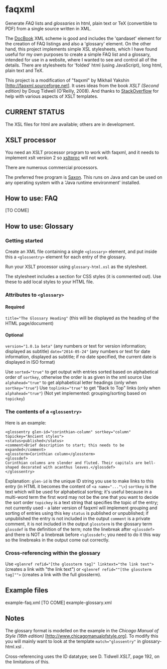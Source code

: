 faqxml
======

Generate _FAQ_ lists and _glossaries_ in html, plain text or TeX (convertible to PDF) from a single source written in XML.

The [DocBook](http://docbook.sourceforge.net/) XML scheme is good and includes the 'qandaset' element for the creation of FAQ listings and also a 'glossary' element. On the other hand, this project implements simple XSL stylesheets, which I have found useful for my own purposes to create a simple FAQ list and a glossary, intended for use in a website, where I wanted to see and control all of the details. There are stylesheets for 'folded' html (using JavaScript), long html, plain text and TeX. 

This project is a modification of "faqxml" by Mikhail Yakshin [http://faqxml.sourceforge.net]. It uses ideas from the book *XSLT (Second edition)* by Doug Tidwell (O'Reilly, 2008). And thanks to [StackOverflow](http://www.stackoverflow.com) for help with various aspects of XSLT templates.

CURRENT STATUS
--------------

The XSL files for html are available; others are in development.


XSLT processor
--------------

You need an XSLT processor program to work with faqxml, and it needs to implement xslt version 2 so [xsltproc](http://xmlsoft.org/XSLT/xsltproc.html) will not work. 

There are numerous commercial processors. 

The preferred free program is [Saxon](http://saxon.sourceforge.net/). This runs on Java and can be used on any operating system with a 'Java runtime environment' installed.


How to use: FAQ
---------------

[TO COME]


How to use: Glossary
--------------------

### Getting started

Create an XML file containing a single `<glossary>` element, and put inside this a `<glossentry>` element for each entry of
the glossary.

Run your XSLT processor using `glossary-html.xsl` as the stylesheet.

The stylesheet includes a section for CSS styles (it is commented out). Use these to add local styles to your HTML file. 

### Attributes to `<glossary>`

#### Required
`title="The Glossary Heading"` (this will be displayed as the heading of the HTML page/document)

#### Optional
`version="1.0.1a beta"` (any numbers or text for version information; displayed as subtitle)
`date="2014-05-24"` (any numbers or text for date information, displayed as subtitle; if no date specified, the current date is displayed in ISO format)

Use `sorted="true"` to get output with entries sorted based on alphabetical order of `sortkey`, otherwise the order is as given in the xml source
Use `alphahead="true"` to get alphabetical letter headings (only when `sortkey="true"`) 
Use `toplinks="true"` to get "Back to Top" links (only when `alphahead="true"`)
(Not yet implemented: grouping/sorting based on `topickey`)

### The contents of a `<glossentry>`
Here is an example:

    <glossentry glen-id="corinthian-column" sortkey="column" topickey="Ancient styles"> 
    <status>published</status> 
    <comment>Brief description to start; this needs to be expanded</comment>
    <glossterm>Corinthian column</glossterm> 
    <glossdef> 
    Corinthian columns are slender and fluted. Their capitals are bell-shaped decorated with acanthus leaves.</glossdef> 
    </glossentry>

Explanation:
`glen-id` is the unique ID string you use to make links to this entry (in HTML it becomes the content of `<a name="..."\>`)
`sortkey` is the text which will be used for alphabetical sorting; it's useful because in a multi-word term the first word may not be the one that you want to decide the sort order
`topickey` is a text string that specifies the topic of the entry; not currently used - a later version of faqxml will implement grouping and sorting of entries using this key
`status` is published or unpublished; if unpublished the entry is not included in the output
`comment` is a private comment, it is not included in the output
`glossterm` is the glossary term
`glossdef` is the definition of the term; note the linebreak after `<glossdef>` and there is NOT a linebreak before `<\glossdef>`; you need to do it this way so the linebreaks in the output come out correctly.

### Cross-referencing within the glossary 
Use `<glenref refid="[the glossterm tag]" linktext="the link text">` (creates a link with "the link text") or `<glenref refid=""[the glossterm tag]"">` (creates a link with the full glossterm).

Example files
-------------

example-faq.xml [TO COME]
example-glossary.xml


Notes
-----

The glossary format is modelled on the example in the *Chicago Manual of Style (16th edition)* [http://www.chicagomanualofstyle.org]. To modify this you will mainly want to look at the template `match="glossentry"` in glossary-html.xsl .

Cross-referencing uses the ID datatype; see D. Tidwell *XSLT*, page 192, on the limitations of this.